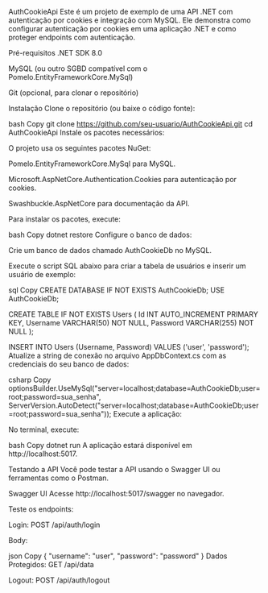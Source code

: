 AuthCookieApi
Este é um projeto de exemplo de uma API .NET com autenticação por cookies e integração com MySQL. Ele demonstra como configurar autenticação por cookies em uma aplicação .NET e como proteger endpoints com autenticação.

Pré-requisitos
.NET SDK 8.0

MySQL (ou outro SGBD compatível com o Pomelo.EntityFrameworkCore.MySql)

Git (opcional, para clonar o repositório)

Instalação
Clone o repositório (ou baixe o código fonte):

bash
Copy
git clone https://github.com/seu-usuario/AuthCookieApi.git
cd AuthCookieApi
Instale os pacotes necessários:

O projeto usa os seguintes pacotes NuGet:

Pomelo.EntityFrameworkCore.MySql para MySQL.

Microsoft.AspNetCore.Authentication.Cookies para autenticação por cookies.

Swashbuckle.AspNetCore para documentação da API.

Para instalar os pacotes, execute:

bash
Copy
dotnet restore
Configure o banco de dados:

Crie um banco de dados chamado AuthCookieDb no MySQL.

Execute o script SQL abaixo para criar a tabela de usuários e inserir um usuário de exemplo:

sql
Copy
CREATE DATABASE IF NOT EXISTS AuthCookieDb;
USE AuthCookieDb;

CREATE TABLE IF NOT EXISTS Users (
    Id INT AUTO_INCREMENT PRIMARY KEY,
    Username VARCHAR(50) NOT NULL,
    Password VARCHAR(255) NOT NULL
);

INSERT INTO Users (Username, Password) VALUES ('user', 'password');
Atualize a string de conexão no arquivo AppDbContext.cs com as credenciais do seu banco de dados:

csharp
Copy
optionsBuilder.UseMySql("server=localhost;database=AuthCookieDb;user=root;password=sua_senha",
    ServerVersion.AutoDetect("server=localhost;database=AuthCookieDb;user=root;password=sua_senha"));
Execute a aplicação:

No terminal, execute:

bash
Copy
dotnet run
A aplicação estará disponível em http://localhost:5017.

Testando a API
Você pode testar a API usando o Swagger UI ou ferramentas como o Postman.

Swagger UI
Acesse http://localhost:5017/swagger no navegador.

Teste os endpoints:

Login: POST /api/auth/login

Body:

json
Copy
{
  "username": "user",
  "password": "password"
}
Dados Protegidos: GET /api/data

Logout: POST /api/auth/logout
